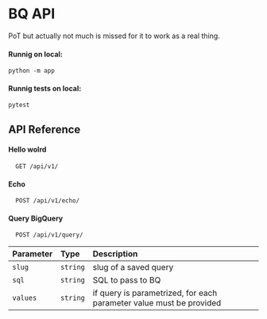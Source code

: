 
# BQ API 

PoT but actually not much is missed for it to work as a real thing.

#### Runnig on local:
`python -m app`

#### Runnig tests on local:
`pytest`


## API Reference

#### Hello wolrd

```http
  GET /api/v1/
```


#### Echo

```http
  POST /api/v1/echo/
```


#### Query BigQuery

```http
  POST /api/v1/query/
```

| Parameter | Type     | Description                       |
| :-------- | :------- | :-------------------------------- |
| `slug`      | `string` | slug of a saved query |
| `sql`      | `string` | SQL to pass to BQ |
| `values`      | `string` | if query is parametrized, for each parameter value must be provided |


